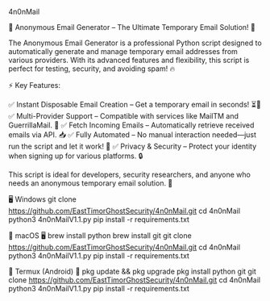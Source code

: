  4n0nMail

   📩 Anonymous Email Generator – The Ultimate Temporary Email Solution! 🚀

   The Anonymous Email Generator is a professional Python script designed to automatically generate and manage temporary email addresses from various providers. With its advanced features and flexibility, this script is perfect for testing, security, and avoiding spam! 🔥

⚡ Key Features:

  ✅ Instant Disposable Email Creation – Get a temporary email in seconds! ⏳📧 
  ✅ Multi-Provider Support – Compatible with services like MailTM and GuerrillaMail. 🔄
  ✅ Fetch Incoming Emails – Automatically retrieve received emails via API. 📥
  ✅ Fully Automated – No manual interaction needed—just run the script and let it work! 🤖
  ✅ Privacy & Security – Protect your identity when signing up for various platforms. 🔒

This script is ideal for developers, security researchers, and anyone who needs an anonymous temporary email solution. 🚀

🖥️ Windows
         git clone https://github.com/EastTimorGhostSecurity/4n0nMail.git
         cd 4n0nMail
         python3 4n0nMailV1.1.py
         pip install -r requirements.txt

🍏 macOS 🖥️
        brew install python
        brew install git
        git clone https://github.com/EastTimorGhostSecurity/4n0nMail.git
        cd 4n0nMail
        python3 4n0nMailV1.1.py
        pip install -r requirements.txt

📱 Termux (Android) 📲
       pkg update && pkg upgrade
       pkg install python git
       git clone https://github.com/EastTimorGhostSecurity/4n0nMail.git
       cd 4n0nMail
       python3 4n0nMailV1.1.py
       pip install -r requirements.txt
